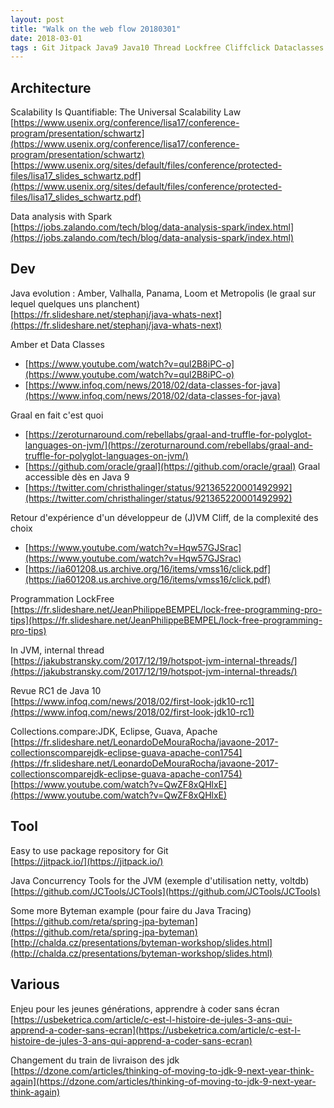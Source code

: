 ```yaml
---
layout: post
title: "Walk on the web flow 20180301"
date: 2018-03-01
tags : Git Jitpack Java9 Java10 Thread Lockfree Cliffclick Dataclasses Jvm Graal Metropolis Loom Panama Valhalla Java Amber Scalabilitylaw Spark Scalable Webflowwalk
---
```


## Architecture

Scalability Is Quantifiable: The Universal Scalability Law   
[https://www.usenix.org/conference/lisa17/conference-program/presentation/schwartz](https://www.usenix.org/conference/lisa17/conference-program/presentation/schwartz)
[https://www.usenix.org/sites/default/files/conference/protected-files/lisa17_slides_schwartz.pdf](https://www.usenix.org/sites/default/files/conference/protected-files/lisa17_slides_schwartz.pdf)

Data analysis with Spark   
[https://jobs.zalando.com/tech/blog/data-analysis-spark/index.html](https://jobs.zalando.com/tech/blog/data-analysis-spark/index.html)

## Dev

Java evolution : Amber, Valhalla, Panama, Loom et Metropolis (le graal sur lequel quelques uns planchent)  
[https://fr.slideshare.net/stephanj/java-whats-next](https://fr.slideshare.net/stephanj/java-whats-next)

Amber et Data Classes  
* [https://www.youtube.com/watch?v=qul2B8iPC-o](https://www.youtube.com/watch?v=qul2B8iPC-o)
* [https://www.infoq.com/news/2018/02/data-classes-for-java](https://www.infoq.com/news/2018/02/data-classes-for-java)

Graal en fait c'est quoi   
* [https://zeroturnaround.com/rebellabs/graal-and-truffle-for-polyglot-languages-on-jvm/](https://zeroturnaround.com/rebellabs/graal-and-truffle-for-polyglot-languages-on-jvm/)
* [https://github.com/oracle/graal](https://github.com/oracle/graal)
Graal accessible dès en Java 9   
* [https://twitter.com/christhalinger/status/921365220001492992](https://twitter.com/christhalinger/status/921365220001492992)

Retour d'expérience d'un développeur de (J)VM Cliff, de la complexité des choix   
* [https://www.youtube.com/watch?v=Hqw57GJSrac](https://www.youtube.com/watch?v=Hqw57GJSrac)
* [https://ia601208.us.archive.org/16/items/vmss16/click.pdf](https://ia601208.us.archive.org/16/items/vmss16/click.pdf) 

Programmation LockFree  
[https://fr.slideshare.net/JeanPhilippeBEMPEL/lock-free-programming-pro-tips](https://fr.slideshare.net/JeanPhilippeBEMPEL/lock-free-programming-pro-tips)

In JVM, internal thread  
[https://jakubstransky.com/2017/12/19/hotspot-jvm-internal-threads/](https://jakubstransky.com/2017/12/19/hotspot-jvm-internal-threads/)

Revue RC1 de Java 10   
[https://www.infoq.com/news/2018/02/first-look-jdk10-rc1](https://www.infoq.com/news/2018/02/first-look-jdk10-rc1)

Collections.compare:JDK, Eclipse, Guava, Apache   
[https://fr.slideshare.net/LeonardoDeMouraRocha/javaone-2017-collectionscomparejdk-eclipse-guava-apache-con1754](https://fr.slideshare.net/LeonardoDeMouraRocha/javaone-2017-collectionscomparejdk-eclipse-guava-apache-con1754)
[https://www.youtube.com/watch?v=QwZF8xQHlxE](https://www.youtube.com/watch?v=QwZF8xQHlxE)

## Tool

Easy to use package repository for Git   
[https://jitpack.io/](https://jitpack.io/)

Java Concurrency Tools for the JVM (exemple d'utilisation netty, voltdb)  
[https://github.com/JCTools/JCTools](https://github.com/JCTools/JCTools)

Some more Byteman example (pour faire du Java Tracing)   
[https://github.com/reta/spring-jpa-byteman](https://github.com/reta/spring-jpa-byteman)
[http://chalda.cz/presentations/byteman-workshop/slides.html](http://chalda.cz/presentations/byteman-workshop/slides.html)

## Various

Enjeu pour les jeunes générations, apprendre à coder sans écran   
[https://usbeketrica.com/article/c-est-l-histoire-de-jules-3-ans-qui-apprend-a-coder-sans-ecran](https://usbeketrica.com/article/c-est-l-histoire-de-jules-3-ans-qui-apprend-a-coder-sans-ecran)

Changement du train de livraison des jdk   
[https://dzone.com/articles/thinking-of-moving-to-jdk-9-next-year-think-again](https://dzone.com/articles/thinking-of-moving-to-jdk-9-next-year-think-again)
